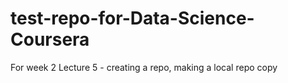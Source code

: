 # test-repo-for-Data-Science-Coursera
For week 2 Lecture 5 - creating a repo, making a local repo copy
